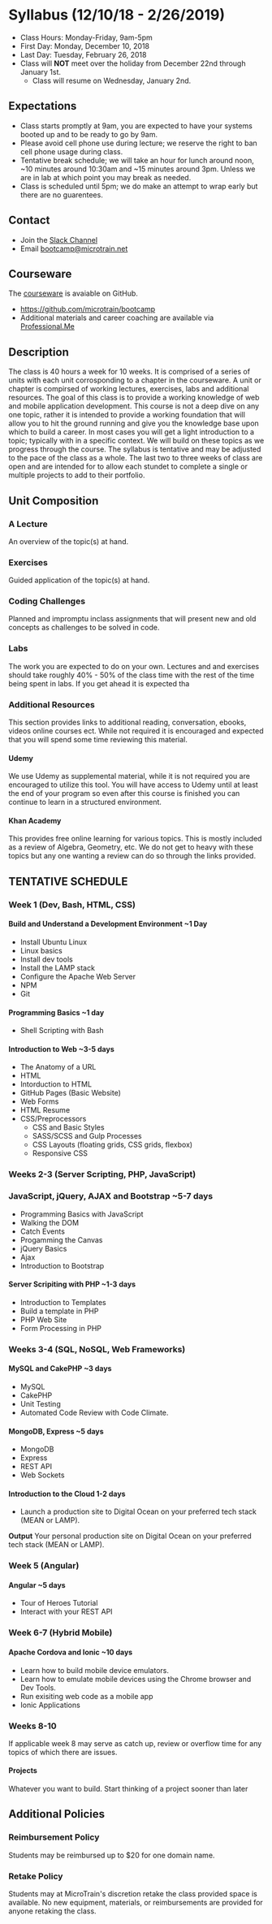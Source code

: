 # Syllabus (12/10/18 - 2/26/2019)

* Class Hours: Monday-Friday, 9am-5pm
* First Day: Monday, December 10, 2018
* Last Day: Tuesday, February 26, 2018
* Class will **NOT** meet over the holiday from December 22nd through January 1st.
  * Class will resume on Wednesday, January 2nd.
 
 ## Expectations
* Class starts promptly at 9am, you are expected to have your systems booted up and to be ready to go by 9am. 
* Please avoid cell phone use during lecture; we reserve the right to ban cell phone usage during class.
* Tentative break schedule; we will take an hour for lunch around noon, ~10 minutes around 10:30am and ~15 minutes around 3pm. Unless we are in lab at which point you may break as needed.
* Class is scheduled until 5pm; we do make an attempt to wrap early but there are no guarentees.
 
 ## Contact
* Join the [Slack Channel](https://join.slack.com/t/stack-x/shared_invite/enQtMzk3OTg3NzAzODc5LTA2NzA4M2FmZmFhN2EzMjhhNjhlOTE3ODVmODMyMTAwZWQ2MTRlNmU3MTYyM2Y4OTI2ODYwMjRiZTkyZjdkMGM)
* Email bootcamp@microtrain.net

## Courseware
The [courseware](https://github.com/microtrain/bootcamp) is avaiable on GitHub.
* https://github.com/microtrain/bootcamp
* Additional materials and career coaching are available via [Professional.Me](https://theprofessional.me/)

## Description 
The class is 40 hours a week for 10 weeks. It is comprised of a series of units with each unit corrosponding to a chapter in the courseware. A unit or chapter is compirsed of working lectures, exercises, labs and additional resources. The goal of this class is to provide a working knowledge of web and mobile application development. This course is not a deep dive on any one topic, rather it is intended to provide a working foundation that will allow you to hit the ground running and give you the knowledge base upon which to build a career. In most cases you will get a light introduction to a topic; typically with in a specific context. We will build on these topics as we progress through the course. The syllabus is tentative and may be adjusted to the pace of the class as a whole. The last two to three weeks of class are open and are intended for to allow each stundet to complete a single or multiple projects to add to their portfolio.

## Unit Composition

### A Lecture
An overview of the topic(s) at hand.

### Exercises
Guided application of the topic(s) at hand.

### Coding Challenges
Planned and impromptu inclass assignments that will present new and old concepts as challenges to be solved in code.

### Labs
The work you are expected to do on your own. Lectures and and exercises should take roughly 40% - 50% of the class time with the rest of the time being spent in labs. If you get ahead it is expected tha

### Additional Resources
This section provides links to additional reading, conversation, ebooks, videos online courses ect. While not required it is encouraged and expected that you will spend some time reviewing this material.

#### Udemy
We use Udemy as supplemental material, while it is not required you are encouraged to utilize this tool. You will have access to Udemy until at least the end of your program so even after this course is finished you can continue to learn in a structured environment.

#### Khan Academy
This provides free online learning for various topics. This is mostly included as a review of Algebra, Geometry, etc. We do not get to heavy with these topics but any one wanting a review can do so through the links provided.

## TENTATIVE SCHEDULE

### Week 1 (Dev, Bash, HTML, CSS)

#### Build and Understand a Development Environment ~1 Day
* Install Ubuntu Linux
* Linux basics
* Install dev tools
* Install the LAMP stack
* Configure the Apache Web Server
* NPM
* Git

#### Programming Basics  ~1 day
* Shell Scripting with Bash

#### Introduction to Web  ~3-5 days
* The Anatomy of a URL
* HTML
 * Intorduction to HTML
 * GitHub Pages (Basic Website)
 * Web Forms
 * HTML Resume
* CSS/Preprocessors
  * CSS and Basic Styles 
  * SASS/SCSS and Gulp Processes
  * CSS Layouts (floating grids, CSS grids, flexbox) 
  * Responsive CSS

### Weeks 2-3 (Server Scripting, PHP, JavaScript)

### JavaScript, jQuery, AJAX and Bootstrap ~5-7 days
* Programming Basics with JavaScript
* Walking the DOM
* Catch Events
* Progamming the Canvas
* jQuery Basics
* Ajax
* Introduction to Bootstrap

#### Server Scripiting with PHP ~1-3 days
* Introduction to Templates
 * Build a template in PHP
 * PHP Web Site
 * Form Processing in PHP 

### Weeks 3-4 (SQL, NoSQL, Web Frameworks)

#### MySQL and CakePHP ~3 days
* MySQL
* CakePHP
* Unit Testing
* Automated Code Review with Code Climate.

#### MongoDB, Express ~5 days
* MongoDB
* Express
* REST API
* Web Sockets

#### Introduction to the Cloud 1-2 days
* Launch a production site to Digital Ocean on your preferred tech stack (MEAN or LAMP).

**Output**
Your personal production site on Digital Ocean on your preferred tech stack (MEAN or LAMP).

### Week 5 (Angular)

#### Angular ~5 days
* Tour of Heroes Tutorial
* Interact with your REST API

### Week 6-7 (Hybrid Mobile)

#### Apache Cordova and Ionic ~10 days
* Learn how to build mobile device emulators.
* Learn how to emulate mobile devices using the Chrome browser and Dev Tools.
* Run exisiting web code as a mobile app
* Ionic Applications

### Weeks 8-10
If applicable week 8 may serve as catch up, review or overflow time for any topics of which there are issues.

####  Projects
Whatever you want to build. Start thinking of a project sooner than later

## Additional Policies

### Reimbursement Policy
Students may be reimbursed up to $20 for one domain name.

### Retake Policy
Students may at MicroTrain's discretion retake the class provided space is available. No new equipment, materials, or reimbursements are provided for anyone retaking the class.



